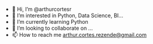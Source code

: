 - 👋 Hi, I’m @arthurcortesr
- 👀 I’m interested in Python, Data Science, BI...
- 🌱 I’m currently learning Python
- 💞️ I’m looking to collaborate on ...
- 📫 How to reach me arthur.cortes.rezende@gmail.com

<!---
arthurcortesr/arthurcortesr is a ✨ special ✨ repository because its `README.md` (this file) appears on your GitHub profile.
You can click the Preview link to take a look at your changes.
--->
